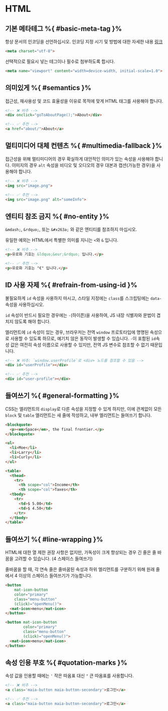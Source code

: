 # HTML

## 기본 메타테그 %{ #basic-meta-tag }%

항상 문서의 인코딩을 선언하십시오.
인코딩 지정 시기 및 방법에 대한 자세한 내용 [링크](https://www.w3.org/International/tutorials/tutorial-char-enc/)
```html
<meta charset="utf-8">
```

선택적으로 필요시 넣는 테그이나 필수로 첨부하도록 합시다.
```html
<meta name="viewport" content="width=device-width, initial-scale=1.0">
```

## 의미있게 %{ #semantics }%

접근성, 재사용성 및 코드 효율성을 이유로 목적에 맞게 HTML 태그를 사용해야 합니다.
```html
<!-- ❌ 비추 -->
<div onclick="goToAboutPage();">About</div>
```

```html
<!-- ✅ 추천 -->
<a href="about/">About</a>
```

## 멀티미디어 대체 컨텐츠 %{ #multimedia-fallback }%

접근성을 위해 멀티미디어의 경우 확실하게 대안적인 의미가 있는 속성을 사용해야 합니다.
이미지의 경우 `alt` 속성을 비디오 및 오디오의 경우 대본과 캡션(가능한 경우)을 사용해야 합니다.
```html
<!-- ❌ 비추 -->
<img src="image.png">
```

```html
<!-- ✅ 추천 -->
<img src="image.png" alt="someInfo">
```

## 엔티티 참조 금지 %{ #no-entity }%

`&mdash;`, `&rdquo;`, 또는 `&#x263a;` 와 같은 엔티티를 참조하지 마십시오.

유일한 예외는 HTML에서 특별한 의미를 지니는 `<`와 `&` 입니다.
```html
<!-- ❌ 비추 -->
<p>유로화 기호는 &ldquo;&eur;&rdquo; 입니다.</p>
```

```html
<!-- ✅ 추천 -->
<p>유로화 기호는 "€" 입니다.</p>
```

## ID 사용 자제 %{ #refrain-from-using-id }%

불필요하게 `id` 속성을 사용하지 마시고,
스타일 지정에는 `class`를 스크립팅에는 `data-`속성을 사용하십시오.

`id` 속성이 반드시 필요한 경우에는 `-`(하이픈)을 사용하여,
JS 내장 식별자와 문법이 겹치지 않도록 해야 합니다.

엘리먼트에 `id` 속성이 있는 경우, 브라우저는 전역 `window` 프로토타입에 명명된 속성으로 사용할 수 있도록 하므로,
예기치 않은 동작이 발생할 수 있습니다.
`-`이 포함된 `id`속성 값은 여전히 속성 이름으로 사용할 수 있지만,
전역 JS 변수로 참조할 수 없기 때문입니다.
```html
<!-- ❌ 비추: `window.userProfile`로 <div> 노드를 참조할 수 있음 -->
<div id="userProfile"></div>
```

```html
<!-- ✅ 추천 -->
<div id="user-profile"></div>
```

## 들여쓰기 %{ #general-formatting }%

CSS는 엘리먼트의 `display`로 다른 속성을 지정할 수 있게 하지만,
이에 관계없이 모든 `block` 및 `table` 엘리먼트는 새 줄에 작성하고,
내부 엘리먼트는 들여쓰기 합니다.
```html
<blockquote>
  <p><em>Space</em>, the final frontier.</p>
</blockquote>

<ul>
  <li>Moe</li>
  <li>Larry</li>
  <li>Curly</li>
</ul>

<table>
  <thead>
    <tr>
      <th scope="col">Income</th>
      <th scope="col">Taxes</th>
  <tbody>
    <tr>
      <td>$ 5.00</td>
      <td>$ 4.50</td>
    </tr>
  </tbody>
</table>
```

## 들여쓰기 %{ #line-wrapping }%

HTML에 대한 열 제한 권장 사항은 없지만,
가독성이 크게 향상되는 경우 긴 줄은 줄 바꿈을 고려할 수 있습니다.
(4 스페이스 들여쓰기)

줄바꿈을 할 때,
각 연속 줄은 줄바꿈된 속성과 하위 엘리먼트를 구분하기 위해 원래 줄에서 4 이상의 스페이스 들여쓰기가 가능합니다.
```html
<button
    mat-icon-button
    color="primary"
    class="menu-button"
    (click)="openMenu()">
  <mat-icon>menu</mat-icon>
</button>

<button mat-icon-button
        color="primary"
        class="menu-button"
        (click)="openMenu()">
  <mat-icon>menu</mat-icon>
</button>
```

## 속성 인용 부호 %{ #quotation-marks }%

속성 값을 인용할 때에는 `'` 작은 따옴표 대신 `"` 큰 따옴표를 사용합니다.
```html
<!-- ❌ 비추 -->
<a class='maia-button maia-button-secondary'>로그인</a>
```

```html
<!-- ✅ 추천 -->
<a class="maia-button maia-button-secondary">로그인</a>
```




















